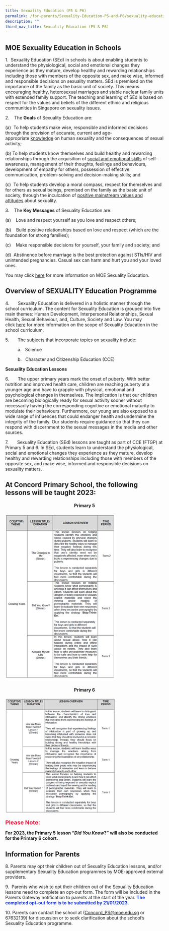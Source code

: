 ```yaml
---
title: Sexuality Education (P5 & P6)
permalink: /for-parents/Sexuality-Education-P5-and-P6/sexuality-education-p5-and-p6/
description: ""
third_nav_title: Sexuality Education (P5 & P6)
---
```


MOE Sexuality Education in Schools
----------------------------------

  

1.  Sexuality Education (SEd) in schools is about enabling students to understand the physiological, social and emotional changes they experience as they mature, develop healthy and rewarding relationships including those with members of the opposite sex, and make wise, informed and responsible decisions on sexuality matters. SEd is premised on the importance of the family as the basic unit of society. This means encouraging healthy, heterosexual marriages and stable nuclear family units with extended family support. The teaching and learning of SEd is based on respect for the values and beliefs of the different ethnic and religious communities in Singapore on sexuality issues.

  

2.    The **Goals** of Sexuality Education are:

(a)  To help students make wise, responsible and informed decisions through the provision of accurate, current and age-appropriate <u>knowledge</u> on human sexuality and the consequences of sexual activity;

(b) To help students know themselves and build healthy and rewarding relationships through the acquisition of <u>social and emotional skills</u> of self-awareness, management of their thoughts, feelings and behaviours, development of empathy for others, possession of effective communication, problem-solving and decision-making skills; and

(c)  To help students develop a moral compass, respect for themselves and for others as sexual beings, premised on the family as the basic unit of society, through the inculcation of <u>positive mainstream values and attitudes</u> about sexuality.

  

3.    The <b>Key Messages</b> of Sexuality Education are:

(a)    Love and respect yourself as you love and respect others;

(b)    Build positive relationships based on love and respect (which are the foundation for strong families);

(c)    Make responsible decisions for yourself, your family and society; and

(d)  Abstinence before marriage is the best protection against STIs/HIV and unintended pregnancies. Casual sex can harm and hurt you and your loved ones.



You may click <a href="https://go.gov.sg/moe-sexuality-education" target="_blank" rel="noopener noreferrer">here</a> for more information on MOE Sexuality Education.

Overview of SEXUALITY Education Programme
-----------------------------------------

4.       Sexuality Education is delivered in a holistic manner through the school curriculum. The content for Sexuality Education is grouped into five main themes: Human Development, Interpersonal Relationships, Sexual Health, Sexual Behaviour, and, Culture, Society and Law. You may click <a href="https://go.gov.sg/moe-sexuality-education-scope" target="_blank" rel="noopener noreferrer">here</a> for more information on the scope of Sexuality Education in the school curriculum.

5.       The subjects that incorporate topics on sexuality include:

          a.   Science

          b.   Character and Citizenship Education (CCE)

**Sexuality Education Lessons**

6.       The upper primary years mark the onset of puberty. With better nutrition and improved health care, children are reaching puberty at a younger age and have to grapple with physical, emotional and psychological changes in themselves. The implication is that our children are becoming biologically ready for sexual activity sooner without necessarily having the corresponding cognitive or emotional maturity to modulate their behaviours. Furthermore, our young are also exposed to a wide range of influences that could endanger health and undermine the integrity of the family. Our students require guidance so that they can respond with discernment to the sexual messages in the media and other sources.

  

7\.       Sexuality Education (SEd) lessons are taught as part of CCE (FTGP) at Primary 5 and 6. In SEd, students learn to understand the physiological, social and emotional changes they experience as they mature, develop healthy and rewarding relationships including those with members of the opposite sex, and make wise, informed and responsible decisions on sexuality matters.

At Concord Primary School, the following lessons will be taught 2023:
---------------------------------------------------------------------
<h4><center>Primary 5</center></h4>
<img src="/images/P5 SEd 2023 Lesson Plan.jpg" 
     style="width:70%"><br>
<h4><center>Primary 6</center></h4>
<img src="/images/P6 SEd 2023 Lesson Plan.jpg"  style="width:70%">

<span style="color:#DF1A3D; font-size:18px"><b>Please Note:</b></span>

<b>For <u>2023</u>, the Primary 5 lesson “_Did You Know_?” will also be conducted for the Primary 6 cohort.</b>

  

  

Information for Parents
-----------------------

  

8\. Parents may opt their children out of Sexuality Education lessons, and/or supplementary Sexuality Education programmes by MOE-approved external providers.

9.  Parents who wish to opt their children out of the Sexuality Education lessons need to complete an opt-out form. The form will be included in the Parents Gateway notification to parents at the start of the year. <span style="color:#1A39DF"><b>The completed opt-out form is to be submitted by 21/01/2023.</b></span>

10\. Parents can contact the school at (<a href="mailto:Concord_PS@moe.edu.sg" target="_blank" rel="noopener noreferrer">Concord_PS@moe.edu.sg</a> or 67632139) for discussion or to seek clarification about the school’s Sexuality Education programme.